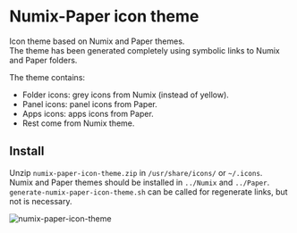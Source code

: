 # Numix-Paper icon theme
Icon theme based on Numix and Paper themes.  
The theme has been generated completely using symbolic links to Numix and Paper folders.

The theme contains:
  * Folder icons: grey icons from Numix (instead of yellow).
  * Panel icons: panel icons from Paper.
  * Apps icons: apps icons from Paper.
  * Rest come from Numix theme.
  
## Install
Unzip `numix-paper-icon-theme.zip` in `/usr/share/icons/` or `~/.icons`.  
Numix and Paper themes should be installed in `../Numix` and `../Paper`.   
`generate-numix-paper-icon-theme.sh` can be called for regenerate links, but not is necessary.

![numix-paper-icon-theme](https://user-images.githubusercontent.com/32820131/40285580-32b6e22c-5c9e-11e8-8567-01f56d1c12db.png)
